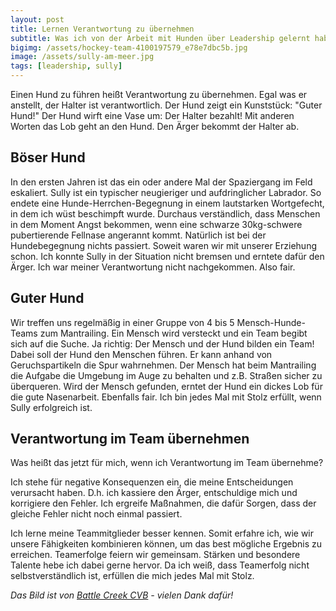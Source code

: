```yaml
---
layout: post
title: Lernen Verantwortung zu übernehmen
subtitle: Was ich von der Arbeit mit Hunden über Leadership gelernt habe
bigimg: /assets/hockey-team-4100197579_e78e7dbc5b.jpg
image: /assets/sully-am-meer.jpg
tags: [leadership, sully]
---
```


Einen Hund zu führen heißt Verantwortung zu übernehmen. Egal was er anstellt, der Halter ist verantwortlich. Der Hund zeigt ein Kunststück: "Guter Hund!" Der Hund wirft eine Vase um: Der Halter bezahlt! Mit anderen Worten das Lob geht an den Hund. Den Ärger bekommt der Halter ab.


## Böser Hund

In den ersten Jahren ist das ein oder andere Mal der Spaziergang im Feld eskaliert. Sully ist ein typischer neugieriger und aufdringlicher Labrador. So endete eine Hunde-Herrchen-Begegnung in einem lautstarken Wortgefecht, in dem ich wüst beschimpft wurde. Durchaus verständlich, dass Menschen in dem Moment Angst bekommen, wenn eine schwarze 30kg-schwere pubertierende Fellnase angerannt kommt. Natürlich ist bei der Hundebegegnung nichts passiert. Soweit waren wir mit unserer Erziehung schon. Ich konnte Sully in der Situation nicht bremsen und erntete dafür den Ärger. Ich war meiner Verantwortung nicht nachgekommen. Also fair.


## Guter Hund

Wir treffen uns regelmäßig in einer Gruppe von 4 bis 5 Mensch-Hunde-Teams zum Mantrailing. Ein Mensch wird versteckt und ein Team begibt sich auf die Suche. Ja richtig: Der Mensch und der Hund bilden ein Team! Dabei soll der Hund den Menschen führen. Er kann anhand von Geruchspartikeln die Spur wahrnehmen. Der Mensch hat beim Mantrailing die Aufgabe die Umgebung im Auge zu behalten und z.B. Straßen sicher zu überqueren. Wird der Mensch gefunden, erntet der Hund ein dickes Lob für die gute Nasenarbeit. Ebenfalls fair. Ich bin jedes Mal mit Stolz erfüllt, wenn Sully erfolgreich ist.


## Verantwortung im Team übernehmen

Was heißt das jetzt für mich, wenn ich Verantwortung im Team übernehme?

Ich stehe für negative Konsequenzen ein, die meine Entscheidungen verursacht haben. D.h. ich kassiere den Ärger, entschuldige mich und korrigiere den Fehler. Ich ergreife Maßnahmen, die dafür Sorgen, dass der gleiche Fehler nicht noch einmal passiert.

Ich lerne meine Teammitglieder besser kennen. Somit erfahre ich, wie wir unsere Fähigkeiten kombinieren können, um das best mögliche Ergebnis zu erreichen. Teamerfolge feiern wir gemeinsam. Stärken und besondere Talente hebe ich dabei gerne hervor. Da ich weiß, dass Teamerfolg nicht selbstverständlich ist, erfüllen die mich jedes Mal mit Stolz.

_Das Bild ist von [Battle Creek CVB](https://www.flickr.com/photos/battlecreekcvb/) - vielen Dank dafür!_